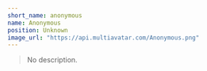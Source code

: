 ```yaml
---
short_name: anonymous
name: Anonymous
position: Unknown
image_url: "https://api.multiavatar.com/Anonymous.png"
---
```

> No description.
